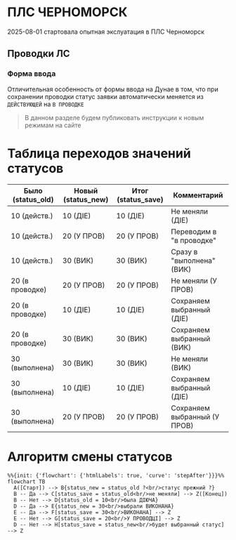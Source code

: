 # ПЛС ЧЕРНОМОРСК
<span class="quick-highlight date">2025-08-01</span> стартовала опытная экслуатация в ПЛС Черноморск

## Проводки ЛС
<!-- 
__Таблица__ со _списком_ проводок **почти** ```такая``` же *как* на $Дунае$
_фыввыфа_

- ==Важно=={.quick-highlight.important}  
- ==Ошибка=={.quick-highlight.danger}  
- success{.quick-highlight.success}  
- warning{.quick-highlight.warning}  
- `ДЕЙСТВУЮЩЕЙ`{.quick-highlight.stat_die}  
- `В ПРОВОДКЕ`{.quick-highlight.stat_prov}  
- `ВЫПОЛНЕНА`{.quick-highlight.stat_vik}  

<span class="quick-highlight important">Важно</span>  
<span class="quick-highlight danger">Ошибка</span>  
<span class="quick-highlight success">Успех</span>  
<span class="quick-highlight warning">Внимание</span>  
<span class="quick-highlight stat_die">ДЕЙСТВУЮЩЕЙ</span>  
<span class="quick-highlight stat_prov">В ПРОВОДКЕ</span>  
<span class="quick-highlight stat_vik">ВЫПОЛНЕНА</span>  


- <span class="quick-highlight important">Важно</span>: Номер квитанции по формату ГГ012345
- <span class="quick-highlight danger">Ошибка</span>: Можно ввести некорректное значение
- <span class="quick-highlight success">Успех</span>: Автоматическая генерация прошла


| Статус | Описание |
|--------|----------|
| <span class="quick-highlight stat_die">ДЕЙСТВУЮЩЕЙ</span> | Заявка активна |
| <span class="quick-highlight stat_prov">В ПРОВОДКЕ</span> | Проводка выполняется |
| <span class="quick-highlight stat_vik">ВЫПОЛНЕНА</span> | Заявка завершена |



Пример списка:

- Номер квитанции по формату ГГ012345
- Но можно вводить свободно
- И есть автоматическая генерация при вводе времени прибыл
- Или по кнопке можно сгенерировать


Пример нумерованного списка:

1. Диспетчер принимает заявки
2. Диспетчер отмечает планируемые заявки 
3. Диспетчер может назначять лоцманов в заявки
4. И такми образом формируется состав работ, который можно посмотреть в режиме ПЕРГЛЯД ЗАЯВОК

[Ссылка на главную страницу](index.md)
 -->
### Форма ввода
Отличительная особенность от формы ввода на Дунае в том, что при сохранении проводки статус заявки автоматически меняется из `ДЕЙСТВУЮЩЕЙ` на `В ПРОВОДКЕ` 
> В данном разделе будем публиковать инструкции к новым режимам на сайте 

# Таблица переходов значений статусов
| Было (status_old) | Новый (status_new) | Итог (status_save) | Комментарий                |
|-------------------|--------------------|---------------------|----------------------------|
| 10 (действ.)      | 10 (ДІЕ)           | 10 (ДІЕ)            | Не меняли (ДІЕ)            |
| 10 (действ.)      | 20 (У ПРОВ)        | 20 (У ПРОВ)         | Переводим в "в проводке"   |
| 10 (действ.)      | 30 (ВИК)           | 30 (ВИК)            | Сразу в "выполнена" (ВИК)  |
| 20 (в проводке)   | 20 (У ПРОВ)        | 20 (У ПРОВ)         | Не меняли (У ПРОВ)         |
| 20 (в проводке)   | 10 (ДІЕ)           | 10 (ДІЕ)            | Сохраняем выбранный (ДІЕ)  |
| 20 (в проводке)   | 30 (ВИК)           | 30 (ВИК)            | Сохраняем выбранный (ВИК)  |
| 30 (выполнена)    | 30 (ВИК)           | 30 (ВИК)            | Не меняли (ВИК)            |
| 30 (выполнена)    | 10 (ДІЕ)           | 10 (ДІЕ)            | Сохраняем выбранный (ДІЕ)  |
| 30 (выполнена)    | 20 (У ПРОВ)        | 20 (У ПРОВ)         | Сохраняем выбранный (У ПРОВ)|

# Алгоритм смены статусов

```mermaid 
%%{init: {'flowchart': {'htmlLabels': true, 'curve': 'stepAfter'}}}%%
flowchart TB
  A([Старт]) --> B{status_new = status_old ?<br/>статус прежний ?}
  B -- Да --> C[status_save = status_old<br/>не меняли] --> Z([Конец])
  B -- Нет --> D{status_old = 10<br/>была ДІЮЧА}
  D -- Да --> E{status_new = 30<br/>выбрали ВИКОНАНА}
  E -- Да --> F[status_save = 30<br/>ВИКОНАНА] --> Z
  E -- Нет --> G[status_save = 20<br/>У ПРОВОДЦІ] --> Z
  D -- Нет --> H[status_save = status_new<br/>будет выбранный статус] --> Z
```
